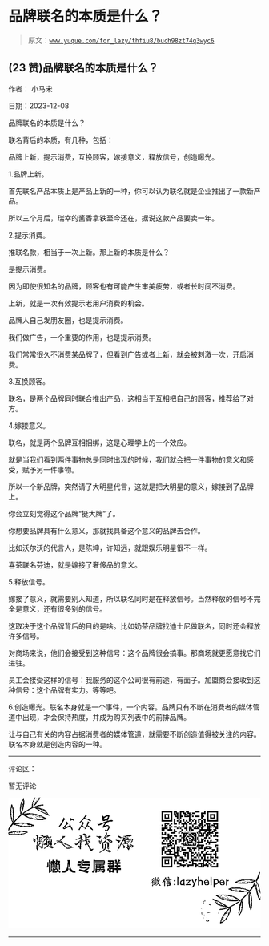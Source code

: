 # 品牌联名的本质是什么？

> 原文：[`www.yuque.com/for_lazy/thfiu8/buch98zt74q3wyc6`](https://www.yuque.com/for_lazy/thfiu8/buch98zt74q3wyc6)

## (23 赞)品牌联名的本质是什么？

作者： 小马宋

日期：2023-12-08

品牌联名的本质是什么？

联名背后的本质，有几种，包括：

品牌上新，提示消费，互换顾客，嫁接意义，释放信号，创造曝光。

1.品牌上新。

首先联名产品本质上是产品上新的一种，你可以认为联名就是企业推出了一款新产品。

所以三个月后，瑞幸的酱香拿铁至今还在，据说这款产品要卖一年。

2.提示消费。

推联名款，相当于一次上新。那上新的本质是什么？

是提示消费。

因为即使很知名的品牌，顾客也有可能产生审美疲劳，或者长时间不消费。

上新，就是一次有效提示老用户消费的机会。

品牌人自己发朋友圈，也是提示消费。

我们做广告，一个重要的作用，也是提示消费。

我们常常很久不消费某品牌了，但看到广告或者上新，就会被刺激一次，开启消费。

3.互换顾客。

联名，是两个品牌同时联合推出产品，这相当于互相把自己的顾客，推荐给了对方。

4.嫁接意义。

联名，就是两个品牌互相捆绑，这是心理学上的一个效应。

就是当我们看到两件事物总是同时出现的时候，我们就会把一件事物的意义和感受，赋予另一件事物。

所以一个新品牌，突然请了大明星代言，这就是把大明星的意义，嫁接到了品牌上。

你会立刻觉得这个品牌“挺大牌”了。

你想要品牌具有什么意义，那就找具备这个意义的品牌去合作。

比如沃尔沃的代言人，是陈坤，许知远，就跟娱乐明星很不一样。

喜茶联名芬迪，就是嫁接了奢侈品的意义。

5.释放信号。

嫁接了意义，就需要别人知道，所以联名同时是在释放信号。当然释放的信号不完全是意义，还有很多别的信号。

这取决于这个品牌背后的目的是啥。比如奶茶品牌找迪士尼做联名，同时还会释放许多信号。

对商场来说，他们会接受到这种信号：这个品牌很会搞事。那商场就更愿意找它们进驻。

员工会接受这样的信号：我服务的这个公司很有前途，有面子。加盟商会接收到这种信号：这个品牌有实力。等等吧。

6.创造曝光。联名本身就是一个事件，一个内容。品牌只有不断在消费者的媒体管道中出现，才会保持热度，并成为购买列表中的前排品牌。

让与自己有关的内容占据消费者的媒体管道，就需要不断创造值得被关注的内容。联名本身就是创造内容的一种。

* * *

评论区：

暂无评论

![](img/1c37d505930596d12a88ab23e11aa07a.png)

* * *